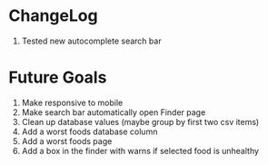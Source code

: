 # ChangeLog
1. Tested new autocomplete search bar


# Future Goals
1. Make responsive to mobile
2. Make search bar automatically open Finder page
3. Clean up database values (maybe group by first two csv items)
4. Add a worst foods database column
5. Add a worst foods page
6. Add a box in the finder with warns if selected food is unhealthy


